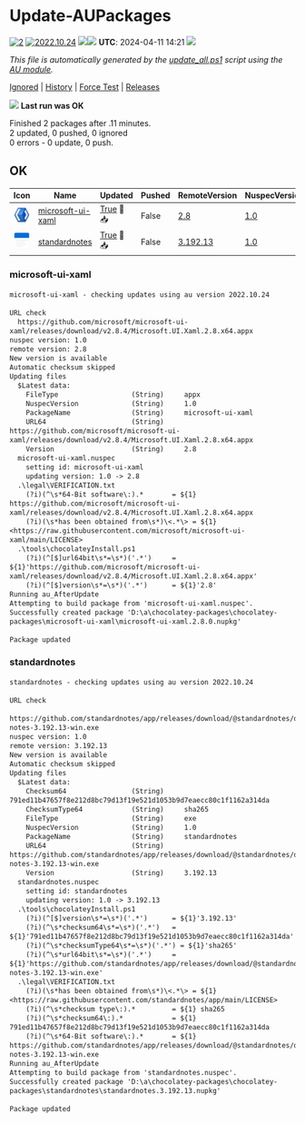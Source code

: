 # Update-AUPackages
[![2](https://img.shields.io/badge/AU%20packages-2-red.svg)](#ok)
[![2022.10.24](https://img.shields.io/badge/AU-2022.10.24-blue.svg)](https://www.powershellgallery.com/packages/AU)
[![](http://transparent-favicon.info/favicon.ico)](#)[![](http://transparent-favicon.info/favicon.ico)](#)
**UTC**: 2024-04-11 14:21 [![](http://transparent-favicon.info/favicon.ico)](#) [](https://github.com/)

_This file is automatically generated by the [update_all.ps1](https://github.com/majkinetor/au-packages-template/blob/master/update_all.ps1) script using the [AU module](https://github.com/majkinetor/au)._

[Ignored](#ignored) | [History](#update-history) | [Force Test](https://gist.github.com/) | [Releases](https://github.com//tags)

<img src='https://cdn.jsdelivr.net/gh/majkinetor/au@master/AU/Plugins/Report/r_ok.png' width='24'> **Last run was OK**

Finished 2 packages after .11 minutes.  
2 updated, 0 pushed, 0 ignored  
0 errors - 0 update, 0 push.  


## OK


|Icon|Name|Updated|Pushed|RemoteVersion|NuspecVersion|
|---|---|---|---|---|---|
|<img src="https://raw.githubusercontent.com/microsoft/microsoft-ui-xaml/main/docs/winui-logo-64x64.png" width="32" height="32"/>|[microsoft-ui-xaml](https://chocolatey.org/packages/microsoft-ui-xaml/2.8)|[True](#microsoft-ui-xaml) &#x1F538; &#x1F4E5;|False|[2.8](https://github.com/microsoft/microsoft-ui-xaml)|[1.0](https://github.com/USERNAME/REPOSITORY-NAME/tree/master/automatic/microsoftuixaml)|
|<img src="https://raw.githubusercontent.com/standardnotes/app/main/packages/desktop/build/icon/Icon-512x512.png" width="32" height="32"/>|[standardnotes](https://chocolatey.org/packages/standardnotes/3.192.13)|[True](#standardnotes) &#x1F538; &#x1F4E5;|False|[3.192.13](https://standardnotes.com)|[1.0](https://github.com/USERNAME/REPOSITORY-NAME/tree/master/automatic/standardnotes)|


### microsoft-ui-xaml



```
microsoft-ui-xaml - checking updates using au version 2022.10.24

URL check
  https://github.com/microsoft/microsoft-ui-xaml/releases/download/v2.8.4/Microsoft.UI.Xaml.2.8.x64.appx
nuspec version: 1.0
remote version: 2.8
New version is available
Automatic checksum skipped
Updating files
  $Latest data:
    FileType                  (String)     appx
    NuspecVersion             (String)     1.0
    PackageName               (String)     microsoft-ui-xaml
    URL64                     (String)     https://github.com/microsoft/microsoft-ui-xaml/releases/download/v2.8.4/Microsoft.UI.Xaml.2.8.x64.appx
    Version                   (String)     2.8
  microsoft-ui-xaml.nuspec
    setting id: microsoft-ui-xaml
    updating version: 1.0 -> 2.8
  .\legal\VERIFICATION.txt
    (?i)(^\s*64-Bit software\:).*       = ${1} https://github.com/microsoft/microsoft-ui-xaml/releases/download/v2.8.4/Microsoft.UI.Xaml.2.8.x64.appx
    (?i)(\s*has been obtained from\s*)\<.*\> = ${1}<https://raw.githubusercontent.com/microsoft/microsoft-ui-xaml/main/LICENSE>
  .\tools\chocolateyInstall.ps1
    (?i)(^[$]url64bit\s*=\s*)('.*')     = ${1}'https://github.com/microsoft/microsoft-ui-xaml/releases/download/v2.8.4/Microsoft.UI.Xaml.2.8.x64.appx'
    (?i)(^[$]version\s*=\s*)('.*')      = ${1}'2.8'
Running au_AfterUpdate
Attempting to build package from 'microsoft-ui-xaml.nuspec'.
Successfully created package 'D:\a\chocolatey-packages\chocolatey-packages\microsoft-ui-xaml\microsoft-ui-xaml.2.8.0.nupkg'

Package updated
```


### standardnotes



```
standardnotes - checking updates using au version 2022.10.24

URL check
  https://github.com/standardnotes/app/releases/download/@standardnotes/desktop@3.192.13/standard-notes-3.192.13-win.exe
nuspec version: 1.0
remote version: 3.192.13
New version is available
Automatic checksum skipped
Updating files
  $Latest data:
    Checksum64                (String)     791ed11b47657f8e212d8bc79d13f19e521d1053b9d7eaecc80c1f1162a314da
    ChecksumType64            (String)     sha265
    FileType                  (String)     exe
    NuspecVersion             (String)     1.0
    PackageName               (String)     standardnotes
    URL64                     (String)     https://github.com/standardnotes/app/releases/download/@standardnotes/desktop@3.192.13/standard-notes-3.192.13-win.exe
    Version                   (String)     3.192.13
  standardnotes.nuspec
    setting id: standardnotes
    updating version: 1.0 -> 3.192.13
  .\tools\chocolateyInstall.ps1
    (?i)(^[$]version\s*=\s*)('.*')      = ${1}'3.192.13'
    (?i)(^\s*checksum64\s*=\s*)('.*')   = ${1}'791ed11b47657f8e212d8bc79d13f19e521d1053b9d7eaecc80c1f1162a314da'
    (?i)(^\s*checksumType64\s*=\s*)('.*') = ${1}'sha265'
    (?i)(^\s*url64bit\s*=\s*)('.*')     = ${1}'https://github.com/standardnotes/app/releases/download/@standardnotes/desktop@3.192.13/standard-notes-3.192.13-win.exe'
  .\legal\VERIFICATION.txt
    (?i)(\s*has been obtained from\s*)\<.*\> = ${1}<https://raw.githubusercontent.com/standardnotes/app/main/LICENSE>
    (?i)(^\s*checksum type\:).*         = ${1} sha265
    (?i)(^\s*checksum64\:).*            = ${1} 791ed11b47657f8e212d8bc79d13f19e521d1053b9d7eaecc80c1f1162a314da
    (?i)(^\s*64-Bit software\:).*       = ${1} https://github.com/standardnotes/app/releases/download/@standardnotes/desktop@3.192.13/standard-notes-3.192.13-win.exe
Running au_AfterUpdate
Attempting to build package from 'standardnotes.nuspec'.
Successfully created package 'D:\a\chocolatey-packages\chocolatey-packages\standardnotes\standardnotes.3.192.13.nupkg'

Package updated
```

